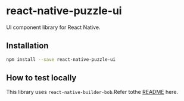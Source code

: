 # react-native-puzzle-ui

UI component library for React Native.

## Installation

```sh
npm install --save react-native-puzzle-ui
```

## How to test locally

This library uses `react-native-builder-bob`.Refer tothe [README](https://github.com/callstack/react-native-builder-bob#manual-configuration) here.
